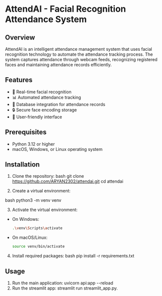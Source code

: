 # AttendAI - Facial Recognition Attendance System

## Overview
AttendAI is an intelligent attendance management system that uses facial recognition technology to automate the attendance tracking process. The system captures attendance through webcam feeds, recognizing registered faces and maintaining attendance records efficiently.

## Features
- 👤 Real-time facial recognition
- 📊 Automated attendance tracking
- 💾 Database integration for attendance records
- 🔒 Secure face encoding storage
- 📱 User-friendly interface

## Prerequisites
- Python 3.12 or higher
- macOS, Windows, or Linux operating system

## Installation

1. Clone the repository:
bash
git clone https://github.com/ARYAN2302/attendai.git
cd attendai


2. Create a virtual environment:

bash
python3 -m venv venv


3. Activate the virtual environment:
- On Windows:
  ```bash
  .\venv\Scripts\activate
  ```
- On macOS/Linux:
  ```bash
  source venv/bin/activate
  ```

4. Install required packages:
bash
pip install -r requirements.txt

## Usage
1. Run the main application:
uvicorn api:app --reload
2. Run the streamlit app:
streamlit run streamlit_app.py.
